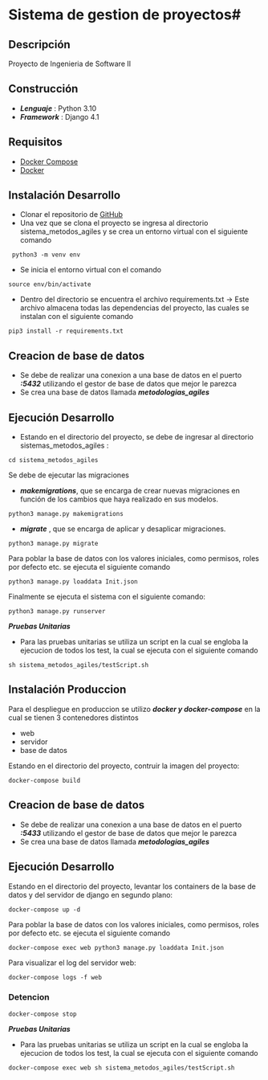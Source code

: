 # Sistema de gestion de proyectos#
##  Descripción ##
Proyecto de Ingenieria de Software II

## Construcción ##
* ***Lenguaje*** : Python 3.10
* ***Framework*** : Django 4.1

## Requisitos ##
* [Docker Compose](https://docs.docker.com/compose/install/)
* [Docker](https://www.docker.com/)


## Instalación Desarrollo ##
- Clonar el repositorio de [GitHub](link)
- Una vez que se clona el proyecto se ingresa al directorio sistema_metodos_agiles y se crea un entorno virtual con el siguiente comando 
```
 python3 -m venv env 
```
- Se inicia el entorno virtual con el comando 
```
source env/bin/activate 
```
- Dentro del directorio se encuentra el archivo requirements.txt -> Este archivo almacena todas las dependencias del proyecto, las cuales se instalan con el siguiente comando 
```
pip3 install -r requirements.txt 
```
## Creacion de base de datos ##
- Se debe de realizar una conexion a una base de datos en el puerto ***:5432*** utilizando el gestor de base de datos que mejor le parezca
- Se crea una base de datos llamada ***metodologias_agiles***

## Ejecución Desarrollo ##
- Estando en el directorio del proyecto, se debe de ingresar al directorio sistemas_metodos_agiles :
```
cd sistema_metodos_agiles
```
Se debe de ejecutar las migraciones
- ***makemigrations***, que se encarga de crear nuevas migraciones en función de los cambios que haya realizado en sus modelos.
```
python3 manage.py makemigrations 
```
- ***migrate*** , que se encarga de aplicar y desaplicar migraciones.
```
python3 manage.py migrate 
```
 
Para poblar la base de datos con los valores iniciales, como permisos, roles por defecto etc. se ejecuta el siguiente comando
```
python3 manage.py loaddata Init.json
```
Finalmente se ejecuta el sistema con el siguiente comando:
```
python3 manage.py runserver 
```
***Pruebas Unitarias***
- Para las pruebas unitarias se utiliza un script en la cual se engloba la ejecucion de todos los test, la cual se ejecuta con el siguiente comando
```
sh sistema_metodos_agiles/testScript.sh
```
## Instalación Produccion ##
Para el despliegue en produccion se utilizo ***docker y docker-compose*** en la cual se tienen 3 contenedores distintos
- web 
- servidor 
- base de datos

Estando en el directorio del proyecto, contruir la imagen del proyecto:
```
docker-compose build
```
## Creacion de base de datos ##
- Se debe de realizar una conexion a una base de datos en el puerto ***:5433*** utilizando el gestor de base de datos que mejor le parezca
- Se crea una base de datos llamada ***metodologias_agiles***
## Ejecución Desarrollo ##
Estando en el directorio del proyecto, levantar los containers de la base de datos y del servidor de django en segundo plano:
```
docker-compose up -d
```
Para poblar la base de datos con los valores iniciales, como permisos, roles por defecto etc. se ejecuta el siguiente comando
```
docker-compose exec web python3 manage.py loaddata Init.json
```
Para visualizar el log del servidor web:
```
docker-compose logs -f web
```
### Detencion 
```
docker-compose stop
```
***Pruebas Unitarias***
- Para las pruebas unitarias se utiliza un script en la cual se engloba la ejecucion de todos los test, la cual se ejecuta con el siguiente comando
```
docker-compose exec web sh sistema_metodos_agiles/testScript.sh
```